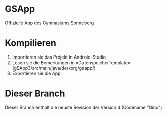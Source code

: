 GSApp
=====

Offizielle App des Gymnasiums Sonneberg

Kompilieren
============
1. Importieren sie das Projekt in Android-Studio
2. Lesen sie die Bemerkungen in »DatenspeicherTemplate« (gSApp3/src/main/java/de/xorg/gsapp/)
3. Exportieren sie die App

Dieser Branch
==============

Dieser Branch enthält die neuste Revision der Version 4 (Codename "Gino")

